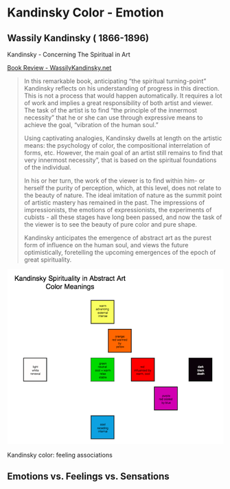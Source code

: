 # Kandinsky Color - Emotion

## Wassily Kandinsky \( 1866-1896\)

Kandinsky - Concerning The Spiritual in Art

[Book Review - WassilyKandinsky.net](https://www.wassilykandinsky.net/)

> In this remarkable book, anticipating “the spiritual turning-point” Kandinsky reflects on his understanding of progress in this direction. This is not a process that would happen automatically. It requires a lot of work and implies a great responsibility of both artist and viewer. The task of the artist is to find “the principle of the innermost necessity” that he or she can use through expressive means to achieve the goal, “vibration of the human soul.”
>
> Using captivating analogies, Kandinsky dwells at length on the artistic means: the psychology of color, the compositional interrelation of forms, etc. However, the main goal of an artist still remains to find that very innermost necessity”, that is based on the spiritual foundations of the individual.
>
> In his or her turn, the work of the viewer is to find within him- or herself the purity of perception, which, at this level, does not relate to the beauty of nature. The ideal imitation of nature as the summit point of artistic mastery has remained in the past. The impressions of impressionists, the emotions of expressionists, the experiments of cubists - all these stages have long been passed, and now the task of the viewer is to see the beauty of pure color and pure shape.
>
> Kandinsky anticipates the emergence of abstract art as the purest form of influence on the human soul, and views the future optimistically, foretelling the upcoming emergences of the epoch of great spirituality.

![](../../.gitbook/assets/screen-shot-2020-02-04-at-7.45.24-pm.png)

Kandinsky color: feeling associations

## Emotions vs. Feelings vs. Sensations

